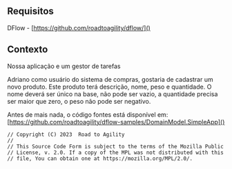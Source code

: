 ## Requisitos

DFlow - [https://github.com/roadtoagility/dflow/]()

## Contexto 

Nossa aplicação e  um gestor de tarefas

Adriano como usuário do sistema de compras,
gostaria de cadastrar um novo produto. Este produto terá
descrição, nome, peso e quantidade. O nome deverá ser 
único na base, não pode ser vazio, a quantidade precisa 
ser maior que zero, o peso não pode ser negativo.


Antes de mais nada, o código fontes está disponível em: [https://github.com/roadtoagility/dflow-samples/DomainModel.SimpleApp]()

```
// Copyright (C) 2023  Road to Agility
//
// This Source Code Form is subject to the terms of the Mozilla Public
// License, v. 2.0. If a copy of the MPL was not distributed with this
// file, You can obtain one at https://mozilla.org/MPL/2.0/.
```
